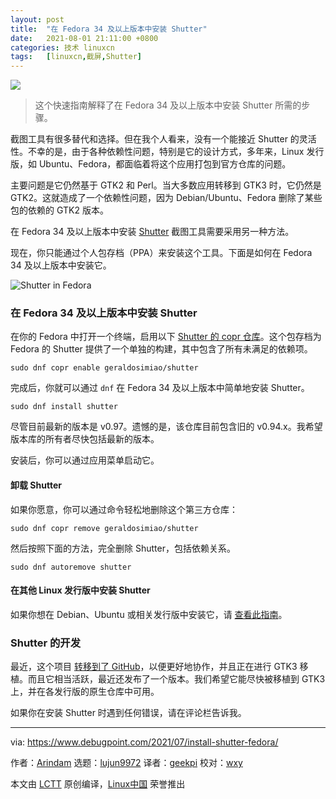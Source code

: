 ```yaml
---
layout: post
title:	"在 Fedora 34 及以上版本中安装 Shutter"
date:	2021-08-01 21:11:00 +0800 
categories:	技术 linuxcn 
tags:	[linuxcn,截屏,Shutter]
---
```



![](/Asserts/Images//attachment/album/202108/01/211059fzo531621ydrr27k.jpg)



> 
> 这个快速指南解释了在 Fedora 34 及以上版本中安装 Shutter 所需的步骤。
> 
> 
> 


截图工具有很多替代和选择。但在我个人看来，没有一个能接近 Shutter 的灵活性。不幸的是，由于各种依赖性问题，特别是它的设计方式，多年来，Linux 发行版，如 Ubuntu、Fedora，都面临着将这个应用打包到官方仓库的问题。


主要问题是它仍然基于 GTK2 和 Perl。当大多数应用转移到 GTK3 时，它仍然是 GTK2。这就造成了一个依赖性问题，因为 Debian/Ubuntu、Fedora 删除了某些包的依赖的 GTK2 版本。


在 Fedora 34 及以上版本中安装 [Shutter](https://www.debugpoint.com/tag/shutter) 截图工具需要采用另一种方法。


现在，你只能通过个人包存档（PPA）来安装这个工具。下面是如何在 Fedora 34 及以上版本中安装它。


![Shutter in Fedora](/Asserts/Images//attachment/album/202108/01/211141s0oiaqn6oj4phahy.jpg)


### 在 Fedora 34 及以上版本中安装 Shutter


在你的 Fedora 中打开一个终端，启用以下 [Shutter 的 copr 仓库](https://copr.fedorainfracloud.org/coprs/geraldosimiao/shutter/)。这个包存档为 Fedora 的 Shutter 提供了一个单独的构建，其中包含了所有未满足的依赖项。



```
sudo dnf copr enable geraldosimiao/shutter

```

完成后，你就可以通过 `dnf` 在 Fedora 34 及以上版本中简单地安装 Shutter。



```
sudo dnf install shutter

```

尽管目前最新的版本是 v0.97。遗憾的是，该仓库目前包含旧的 v0.94.x。我希望版本库的所有者尽快包括最新的版本。


安装后，你可以通过应用菜单启动它。


#### 卸载 Shutter


如果你愿意，你可以通过命令轻松地删除这个第三方仓库：



```
sudo dnf copr remove geraldosimiao/shutter

```

然后按照下面的方法，完全删除 Shutter，包括依赖关系。



```
sudo dnf autoremove shutter

```

#### 在其他 Linux 发行版中安装 Shutter


如果你想在 Debian、Ubuntu 或相关发行版中安装它，请 [查看此指南](https://www.debugpoint.com/2020/04/shutter-install-ubuntu/)。


### Shutter 的开发


最近，这个项目 [转移到了 GitHub](https://github.com/shutter-project/shutter)，以便更好地协作，并且正在进行 GTK3 移植。而且它相当活跃，最近还发布了一个版本。我们希望它能尽快被移植到 GTK3 上，并在各发行版的原生仓库中可用。


如果你在安装 Shutter 时遇到任何错误，请在评论栏告诉我。




---


via: <https://www.debugpoint.com/2021/07/install-shutter-fedora/>


作者：[Arindam](https://www.debugpoint.com/author/admin1/) 选题：[lujun9972](https://github.com/lujun9972) 译者：[geekpi](https://github.com/geekpi) 校对：[wxy](https://github.com/wxy)


本文由 [LCTT](https://github.com/LCTT/TranslateProject) 原创编译，[Linux中国](https://linux.cn/) 荣誉推出
